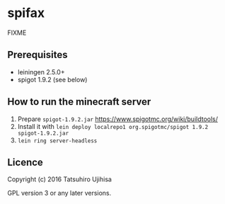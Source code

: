 # spifax

FIXME

## Prerequisites

* leiningen 2.5.0+
* spigot 1.9.2 (see below)

## How to run the minecraft server

1. Prepare `spigot-1.9.2.jar` https://www.spigotmc.org/wiki/buildtools/
2. Install it with `lein deploy localrepo1 org.spigotmc/spigot 1.9.2 spigot-1.9.2.jar`
3. `lein ring server-headless`

## Licence

Copyright (c) 2016 Tatsuhiro Ujihisa

GPL version 3 or any later versions.
